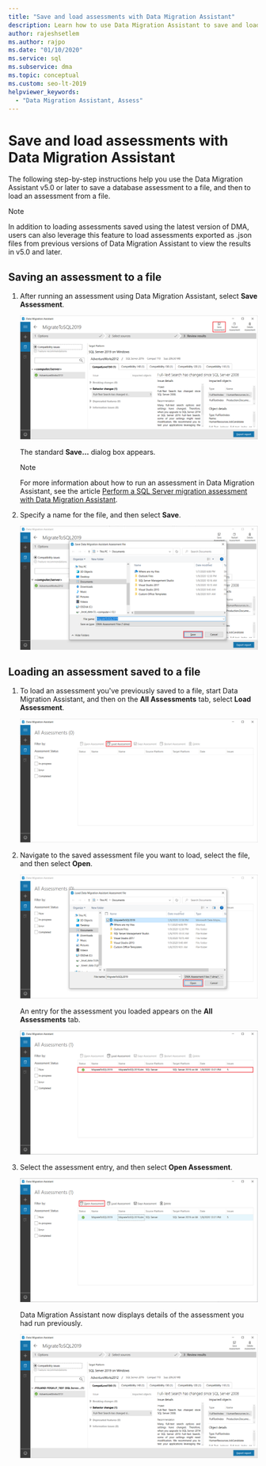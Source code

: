```yaml
---
title: "Save and load assessments with Data Migration Assistant"
description: Learn how to use Data Migration Assistant to save and load assessments.
author: rajeshsetlem
ms.author: rajpo
ms.date: "01/10/2020"
ms.service: sql
ms.subservice: dma
ms.topic: conceptual
ms.custom: seo-lt-2019
helpviewer_keywords:
  - "Data Migration Assistant, Assess"
---
```


# Save and load assessments with Data Migration Assistant

The following step-by-step instructions help you use the Data Migration Assistant v5.0 or later to save a database assessment to a file, and then to load an assessment from a file.

> [!NOTE]
> In addition to loading assessments saved using the latest version of DMA, users can also leverage this feature to load assessments exported as .json files from previous versions of Data Migration Assistant to view the results in v5.0 and later.

## Saving an assessment to a file

1. After running an assessment using Data Migration Assistant, select **Save Assessment**.

   ![Opening the Save Assessment dialog box](../dma/media/dma-save-load-assessments/dma-open-save-dialog.png)

   The standard **Save…** dialog box appears.

   > [!NOTE]
   > For more information about how to run an assessment in Data Migration Assistant, see the article [Perform a SQL Server migration assessment with Data Migration Assistant](../dma/dma-assesssqlonprem.md).

2. Specify a name for the file, and then select **Save**.

   ![Naming and saving an assessment file](../dma/media/dma-save-load-assessments/dma-name-save-assessment.png)

## Loading an assessment saved to a file

1. To load an assessment you've previously saved to a file, start Data Migration Assistant, and then on the **All Assessments** tab, select **Load Assessment**.

   ![Opening the Load Assessment dialog box](../dma/media/dma-save-load-assessments/dma-open-load-dialog.png)

2. Navigate to the saved assessment file you want to load, select the file, and then select **Open**.

   ![Opening an assessment file](../dma/media/dma-save-load-assessments/dma-open-assessment.png)

   An entry for the assessment you loaded appears on the **All Assessments** tab.

   ![Displaying assessment entry](../dma/media/dma-save-load-assessments/dma-display-assessment-entry.png)

3. Select the assessment entry, and then select **Open Assessment**.

   ![Opening the assessment detail](../dma/media/dma-save-load-assessments/dma-open-assessment-detail.png)

   Data Migration Assistant now displays details of the assessment you had run previously.

   ![Displaying assessment detail](../dma/media/dma-save-load-assessments/dma-display-assessment-detail.png)
